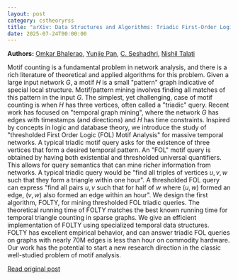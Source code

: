 ```yaml
---
layout: post
category: cstheoryrss
title: "arXiv: Data Structures and Algorithms: Triadic First-Order Logic Queries in Temporal Networks"
date: 2025-07-24T00:00:00
---
```


**Authors:** [Omkar Bhalerao](https://dblp.uni-trier.de/search?q=Omkar+Bhalerao), [Yunjie Pan](https://dblp.uni-trier.de/search?q=Yunjie+Pan), [C. Seshadhri](https://dblp.uni-trier.de/search?q=C.+Seshadhri), [Nishil Talati](https://dblp.uni-trier.de/search?q=Nishil+Talati)

Motif counting is a fundamental problem in network analysis, and there is a
rich literature of theoretical and applied algorithms for this problem. Given a
large input network $G$, a motif $H$ is a small "pattern" graph indicative of
special local structure. Motif/pattern mining involves finding all matches of
this pattern in the input $G$. The simplest, yet challenging, case of motif
counting is when $H$ has three vertices, often called a "triadic" query. Recent
work has focused on "temporal graph mining", where the network $G$ has edges
with timestamps (and directions) and $H$ has time constraints.
Inspired by concepts in logic and database theory, we introduce the study of
"thresholded First Order Logic (FOL) Motif Analysis" for massive temporal
networks. A typical triadic motif query asks for the existence of three
vertices that form a desired temporal pattern. An "FOL" motif query is obtained
by having both existential and thresholded universal quantifiers. This allows
for query semantics that can mine richer information from networks. A typical
triadic query would be "find all triples of vertices $u,v,w$ such that they
form a triangle within one hour". A thresholded FOL query can express "find all
pairs $u,v$ such that for half of $w$ where $(u,w)$ formed an edge, $(v,w)$
also formed an edge within an hour".
We design the first algorithm, FOLTY, for mining thresholded FOL triadic
queries. The theoretical running time of FOLTY matches the best known running
time for temporal triangle counting in sparse graphs. We give an efficient
implementation of FOLTY using specialized temporal data structures. FOLTY has
excellent empirical behavior, and can answer triadic FOL queries on graphs with
nearly 70M edges is less than hour on commodity hardware. Our work has the
potential to start a new research direction in the classic well-studied problem
of motif analysis.

[Read original post](http://arxiv.org/abs/2507.17215v1)
